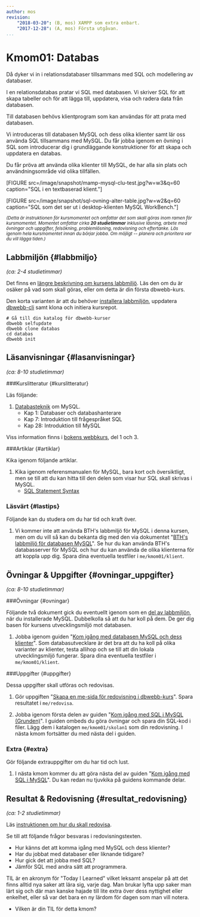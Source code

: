 ```yaml
---
author: mos
revision:
    "2018-03-20": (B, mos) XAMPP som extra enbart.
    "2017-12-28": (A, mos) Första utgåvan.
...
```

Kmom01: Databas
====================================

Då dyker vi in i relationsdatabaser tillsammans med SQL och modellering av databaser.

I en relationsdatabas pratar vi SQL med databasen. Vi skriver SQL för att skapa tabeller och för att lägga till, uppdatera, visa och radera data från databasen.

Till databasen behövs klientprogram som kan användas för att prata med databasen.

Vi introduceras till databasen MySQL och dess olika klienter samt lär oss använda SQL tillsammans med MySQL. Du får jobba igenom en övning i SQL som introducerar dig i grundläggande konstruktioner för att skapa och uppdatera en databas.

Du får pröva att använda olika klienter till MySQL, de har alla sin plats och användningsområde vid olika tillfällen.

<!--more-->

[FIGURE src=/image/snapshot/mamp-mysql-clu-test.jpg?w=w3&q=60 caption="SQL i en textbaserad klient."]

[FIGURE src=/image/snapshot/sql-ovning-alter-table.jpg?w=w2&q=60 caption="SQL som det ser ut i desktop-klienten MySQL WorkBench."]

<small><i>(Detta är instruktionen för kursmomentet och omfattar det som skall göras inom ramen för kursmomentet. Momentet omfattar cirka **20 studietimmar** inklusive läsning, arbete med övningar och uppgifter, felsökning, problemlösning, redovisning och eftertanke. Läs igenom hela kursmomentet innan du börjar jobba. Om möjligt -- planera och prioritera var du vill lägga tiden.)</i></small>



Labbmiljön  {#labbmiljo}
---------------------------------

*(ca: 2-4 studietimmar)*

Det finns en [längre beskrivning om kursens labbmiljö](./../installera-labbmiljo). Läs den om du är osäker på vad som skall göras, eller om detta är din första dbwebb-kurs.

Den korta varianten är att du behöver [installera labbmiljön](./../labbmiljo), uppdatera [dbwebb-cli](dbwebb-cli) samt klona och initiera kursrepot.

```text
# Gå till din katalog för dbwebb-kurser
dbwebb selfupdate
dbwebb clone databas
cd databas
dbwebb init
```



Läsanvisningar  {#lasanvisningar}
---------------------------------

*(ca: 8-10 studietimmar)*


###Kurslitteratur  {#kurslitteratur}

Läs följande:

1. [Databasteknik](kunskap/boken-databasteknik) om MySQL.
    * Kap 1: Databaser och databashanterare
    * Kap 7: Introduktion till frågespråket SQL
    * Kap 28: Introduktion till MySQL

Viss information finns i [bokens webbkurs](http://www.databasteknik.se/webbkursen/), del 1 och 3.



###Artiklar {#artiklar}

Kika igenom följande artiklar.

1. Kika igenom referensmanualen för MySQL, bara kort och översiktligt, men se till att du kan hitta till den delen som visar hur SQL skall skrivas i MySQL.
    * [SQL Statement Syntax](https://dev.mysql.com/doc/refman/5.7/en/sql-syntax.html)



### Läsvärt {#lastips}

Följande kan du studera om du har tid och kraft över.

1. Vi kommer inte att använda BTH's labbmiljö för MySQL i denna kursen, men om du vill så kan du bekanta dig med den via dokumentet "[BTH's labbmiljö för databasen MySQL](kunskap/bth-s-labbmiljo-for-databasen-mysql)". Se hur du kan använda BTH's databasserver för MySQL och hur du kan använda de olika klienterna för att koppla upp dig. Spara dina eventuella testfiler i `me/kmom01/klient`.



Övningar & Uppgifter  {#ovningar_uppgifter}
-------------------------------------------

*(ca: 8-10 studietimmar)*



###Övningar {#ovningar}

Följande två dokument gick du eventuellt igenom som en [del av labbmiljön](./../labbmiljo/mysql), när du installerade MySQL. Dubbelkolla så att du har koll på dem. De ger dig basen för kursens utvecklingsmiljö mot databasen.

1. Jobba igenom guiden "[Kom igång med databasen MySQL och dess klienter](kunskap/kom-igang-med-databasen-mysql-och-dess-klienter)". Som databasutvecklare är det bra att du ha koll på olika varianter av klienter, testa allihop och se till att din lokala utvecklingsmiljö fungerar. Spara dina eventuella testfiler i `me/kmom01/klient`.



###Uppgifter {#uppgifter}

Dessa uppgifter skall utföras och redovisas.

1. Gör uppgiften "[Skapa en me-sida för redovisning i dbwebb-kurs](uppgift/skapa-en-me-sida-for-redovisning-i-dbwebb-kurs)". Spara resultatet i `me/redovisa`.

1. Jobba igenom första delen av guiden "[Kom igång med SQL i MySQL (Grunden)](guide/kom-igang-med-sql-i-mysql/grunderna)". I guiden ombeds du göra övningar och spara din SQL-kod i filer. Lägg dem i katalogen `me/kmom01/skolan1` som din redovisning. I nästa kmom fortsätter du med nästa del i guiden.

<!--
IMPROVE: Gör någon enkel labb som kontrollerar att studenten har koll på vad guiden går igenom. Använd databasen som finns i guiden.

1. Gör laborationen "[SQL lab, introduktion till SQL](uppgift/sql-lab-introduktion-till-sql-dbjs)" som låter dig träna på grunderna i SQL kommandon.
-->



### Extra {#extra}

Gör följande extrauppgifter om du har tid och lust.

1. I nästa kmom kommer du att göra nästa del av guiden "[Kom igång med SQL i MySQL](guide/kom-igang-med-sql-i-mysql)". Du kan redan nu tjuvkika på guidens kommande delar.



Resultat & Redovisning  {#resultat_redovisning}
-----------------------------------------------

*(ca: 1-2 studietimmar)*

Läs [instruktionen om hur du skall redovisa](./../redovisa).

Se till att följande frågor besvaras i redovisningstexten.

* Hur känns det att komma igång med MySQL och dess klienter?
* Har du jobbat med databaser eller liknande tidigare?
* Hur gick det att jobba med SQL?
* Jämför SQL med andra sätt att programmera.

TIL är en akronym för "Today I Learned" vilket leksamt anspelar på att det finns alltid nya saker att lära sig, varje dag. Man brukar lyfta upp saker man lärt sig och där man kanske hajade till lite extra över dess nyttighet eller enkelhet, eller så var det bara en ny lärdom för dagen som man vill notera.

* Vilken är din TIL för detta kmom?
